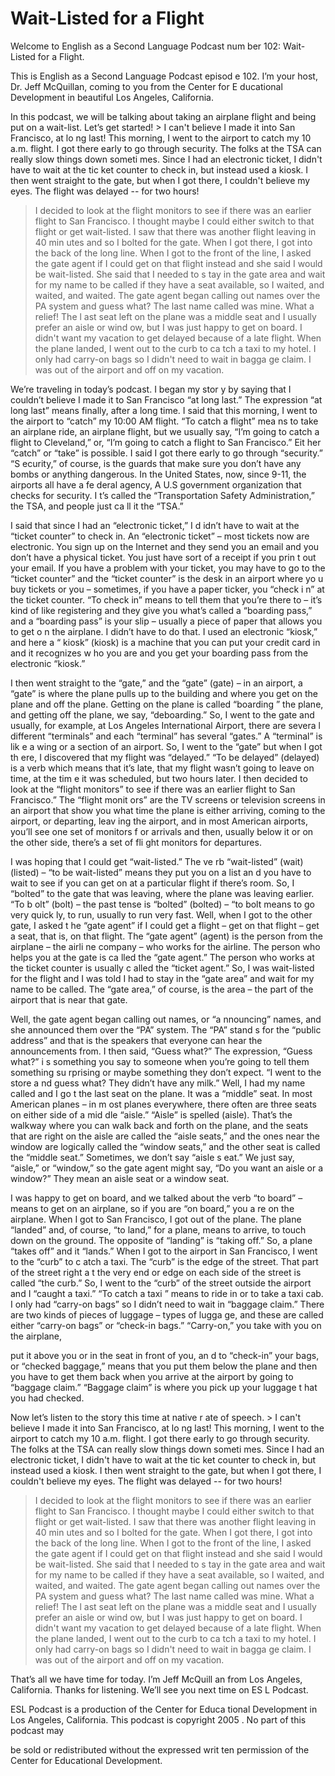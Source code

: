 # Wait-Listed for a Flight

Welcome to English as a Second Language Podcast num ber 102: Wait-Listed for a Flight.

This is English as a Second Language Podcast episod e 102. I’m your host, Dr. Jeff McQuillan, coming to you from the Center for E ducational Development in beautiful Los Angeles, California.

In this podcast, we will be talking about taking an  airplane flight and being put on a wait-list. Let’s get started! > I can't believe I made it into San Francisco, at lo ng last! This morning, I went to the airport to catch my 10 a.m. flight. I got there  early to go through security. The folks at the TSA can really slow things down someti mes. Since I had an electronic ticket, I didn't have to wait at the tic ket counter to check in, but instead used a kiosk. I then went straight to the gate, but  when I got there, I couldn't believe my eyes. The flight was delayed -- for two hours!
> I decided to look at the flight monitors to see if there was an earlier flight to San Francisco. I thought maybe I could either switch to  that flight or get wait-listed. I saw that there was another flight leaving in 40 min utes and so I bolted for the gate. When I got there, I got into the back of the long line. When I got to the front of the line, I asked the gate agent if I could get on that flight instead and she said I would be wait-listed. She said that I needed to s tay in the gate area and wait for my name to be called if they have a seat available,  so I waited, and waited, and waited.
> The gate agent began calling out names over the PA system and guess what? The last name called was mine. What a relief! The l ast seat left on the plane was a middle seat and I usually prefer an aisle or wind ow, but I was just happy to get on board. I didn't want my vacation to get delayed because of a late flight.
> When the plane landed, I went out to the curb to ca tch a taxi to my hotel. I only had carry-on bags so I didn't need to wait in bagga ge claim. I was out of the airport and off on my vacation.

We’re traveling in today’s podcast. I began my stor y by saying that I couldn’t believe I made it to San Francisco “at long last.” The expression “at long last” means finally, after a long time. I said that this morning, I went to the airport to “catch” my 10:00 AM flight. “To catch a flight” mea ns to take an airplane ride, an airplane flight, but we usually say, “I’m going to catch a flight to Cleveland,” or, “I’m going to catch a flight to San Francisco.” Eit her “catch” or “take” is possible. I said I got there early to go through “security.” “S ecurity,” of course, is the guards that make sure you don’t have any bombs or anything  dangerous. In the United States, now, since 9-11, the airports all have a fe deral agency, A U.S government organization that checks for security. I t’s called the “Transportation Safety Administration,” the TSA, and people just ca ll it the “TSA.”

I said that since I had an “electronic ticket,” I d idn’t have to wait at the “ticket counter” to check in. An “electronic ticket” – most  tickets now are electronic. You sign up on the Internet and they send you an email and you don’t have a physical ticket. You just have sort of a receipt if you prin t out your email. If you have a problem with your ticket, you may have to go to the  “ticket counter” and the “ticket counter” is the desk in an airport where yo u buy tickets or you – sometimes, if you have a paper ticker, you “check i n” at the ticket counter. “To check in” means to tell them that you’re there to –  it’s kind of like registering and they give you what’s called a “boarding pass,” and a “boarding pass” is your slip – usually a piece of paper that allows you to get o n the airplane.  I didn’t have to do that. I used an electronic “kiosk,” and here a “ kiosk” (kiosk) is a machine that you can put your credit card in and it recognizes w ho you are and you get your boarding pass from the electronic “kiosk.”

I then went straight to the “gate,” and the “gate” (gate) – in an airport, a “gate” is where the plane pulls up to the building and where you get on the plane and off the plane. Getting on the plane is called “boarding ” the plane, and getting off the plane, we say, “deboarding.” So, I went to the gate  and usually, for example, at Los Angeles International Airport, there are severa l different “terminals” and each “terminal” has several “gates.” A “terminal” is lik e a wing or a section of an airport. So, I went to the “gate” but when I got th ere, I discovered that my flight was “delayed.” “To be delayed” (delayed) is a verb which means that it’s late, that my flight wasn’t going to leave on time, at the tim e it was scheduled, but two hours later. I then decided to look at the “flight monitors” to see if there was an earlier flight to San Francisco.” The “flight monit ors” are the TV screens or television screens in an airport that show you what  time the plane is either arriving, coming to the airport, or departing, leav ing the airport, and in most American airports, you’ll see one set of monitors f or arrivals and then, usually below it or on the other side, there’s a set of fli ght monitors for departures.

I was hoping that I could get “wait-listed.” The ve rb “wait-listed” (wait) (listed) – “to be wait-listed” means they put you on a list an d you have to wait to see if you can get on at a particular flight if there’s room. So, I “bolted” to the gate that was leaving, where the plane was leaving earlier. “To b olt” (bolt) – the past tense is “bolted” (bolted) – “to bolt means to go very quick ly, to run, usually to run very fast. Well, when I got to the other gate, I asked t he “gate agent” if I could get a flight – get on that flight – get a seat, that is, on that flight. The “gate agent” (agent) is the person from the airplane – the airli ne company – who works for the airline. The person who helps you at the gate is ca lled the “gate agent.” The person who works at the ticket counter is usually c alled the “ticket agent.” So, I was wait-listed for the flight and I was told I had  to stay in the “gate area” and wait for my name to be called. The “gate area,” of course, is the area – the part of the airport that is near that gate.

Well, the gate agent began calling out names, or “a nnouncing” names, and she announced them over the “PA” system. The “PA” stand s for the “public address” and that is the speakers that everyone can hear the  announcements from. I then said, “Guess what?” The expression, “Guess what?” i s something you say to someone when you’re going to tell them something su rprising or maybe something they don’t expect. “I went to the store a nd guess what? They didn’t have any milk.” Well, I had my name called and I go t the last seat on the plane. It was a “middle” seat. In most American planes – in m ost planes everywhere, there often are three seats on either side of a mid dle “aisle.” “Aisle” is spelled (aisle). That’s the walkway where you can walk back  and forth on the plane, and the seats that are right on the aisle are called the “aisle seats,” and the ones near the window are logically called the “window seats,”  and the other seat is called the “middle seat.” Sometimes, we don’t say “aisle s eat.” We just say, “aisle,” or “window,” so the gate agent might say, “Do you want  an aisle or a window?” They mean an aisle seat or a window seat.

I was happy to get on board, and we talked about the verb “to board” – means to get on an airplane, so if you are “on board,” you a re on the airplane. When I got to San Francisco, I got out of the plane. The plane  “landed” and, of course, “to land,” for a plane, means to arrive, to touch down on the ground. The opposite of “landing” is “taking off.” So, a plane “takes off” and it “lands.” When I got to the airport in San Francisco, I went to the “curb” to c atch a taxi. The “curb” is the edge of the street. That part of the street right a t the very end or edge on each side of the street is called “the curb.” So, I went  to the “curb” of the street outside the airport and I “caught a taxi.” “To catch a taxi ” means to ride in or to take a taxi cab. I only had “carry-on bags” so I didn’t need to  wait in “baggage claim.” There are two kinds of pieces of luggage – types of lugga ge, and these are called either “carry-on bags” or “check-in bags.” “Carry-on,” you  take with you on the airplane,

put it above you or in the seat in front of you, an d to “check-in” your bags, or “checked baggage,” means that you put them below the plane and then you have to get them back when you arrive at the airport by going to “baggage claim.” “Baggage claim” is where you pick up your luggage t hat you had checked.

Now let’s listen to the story this time at native r ate of speech.  > I can't believe I made it into San Francisco, at lo ng last! This morning, I went to the airport to catch my 10 a.m. flight. I got there  early to go through security. The folks at the TSA can really slow things down someti mes. Since I had an electronic ticket, I didn't have to wait at the tic ket counter to check in, but instead used a kiosk. I then went straight to the gate, but  when I got there, I couldn't believe my eyes. The flight was delayed -- for two hours!
> I decided to look at the flight monitors to see if there was an earlier flight to San Francisco. I thought maybe I could either switch to  that flight or get wait-listed. I saw that there was another flight leaving in 40 min utes and so I bolted for the gate. When I got there, I got into the back of the long line. When I got to the front of the line, I asked the gate agent if I could get on that flight instead and she said I would be wait-listed. She said that I needed to s tay in the gate area and wait for my name to be called if they have a seat available,  so I waited, and waited, and waited.
> The gate agent began calling out names over the PA system and guess what? The last name called was mine. What a relief! The l ast seat left on the plane was a middle seat and I usually prefer an aisle or wind ow, but I was just happy to get on board. I didn't want my vacation to get delayed because of a late flight.
> When the plane landed, I went out to the curb to ca tch a taxi to my hotel. I only had carry-on bags so I didn't need to wait in bagga ge claim. I was out of the airport and off on my vacation.

That’s all we have time for today. I’m Jeff McQuill an from Los Angeles, California. Thanks for listening. We’ll see you next time on ES L Podcast.

ESL Podcast is a production of the Center for Educa tional Development in Los Angeles, California. This podcast is copyright 2005 . No part of this podcast may

be sold or redistributed without the expressed writ ten permission of the Center for Educational Development.

